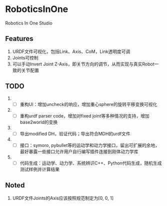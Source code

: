 # RoboticsInOne
Robotics In One Studio
## Features
1. URDF文件可视化，包括Link、Axis、CoM，Link透明度可调
2. Joints可控制
3. 可以手动Invert Joint Z-Axis，即关节方向的调节，从而实现与真实Robot一致的关节配置
## TODO
1. - [ ] 重构UI：增加uncheck的响应，增加重心sphere的旋转平移变换可视化
2. - [ ] 重构urdf parser code，增加对fixed joint等多种情况的支持，增加base2world的变换
3. - [ ] 导出modified DH，验证代码；导出符合MDH的urdf文件
4. - [ ] 接口：symoro, pybullet等的运动学和动力学接口，留出可扩展的余地，最好暴露一些接口允许用户自行编写插件连接到刚体动力学库
5. - [ ] 代码生成：运动学、动力学、系统辨识C++、Python代码生成，随机生成测试样例并计算结果
## Noted
1. URDF文件Joints的Axis应该按照规范制定为[0, 0, 1]
